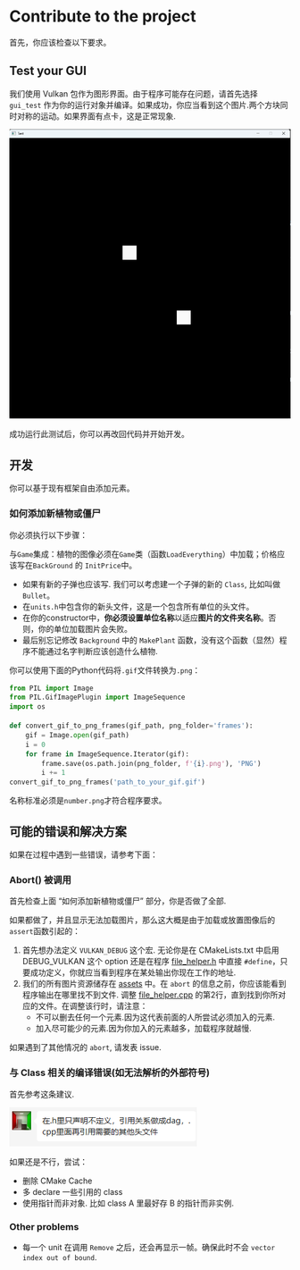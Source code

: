 # Contribute to the project

首先，你应该检查以下要求。

## Test your GUI

我们使用 Vulkan 包作为图形界面。由于程序可能存在问题，请首先选择 `gui_test` 作为你的运行对象并编译。如果成功，你应当看到这个图片.两个方块同时对称的运动。如果界面有点卡，这是正常现象.

![succeed](/docs/pictures/gui_succeed.png)

成功运行此测试后，你可以再改回代码并开始开发。

## 开发

你可以基于现有框架自由添加元素。

### 如何添加新植物或僵尸

你必须执行以下步骤：

与`Game`集成：植物的图像必须在`Game`类（函数`LoadEverything`）中加载；价格应该写在`BackGround` 的 `InitPrice`中。
- 如果有新的子弹也应该写. 我们可以考虑建一个子弹的新的 `Class`, 比如叫做 `Bullet`。
- 在`units.h`中包含你的新头文件，这是一个包含所有单位的头文件。
- 在你的constructor中，**你必须设置单位名称**以适应**图片的文件夹名称**。否则，你的单位加载图片会失败。
- 最后别忘记修改 `Background` 中的 `MakePlant` 函数，没有这个函数（显然）程序不能通过名字判断应该创造什么植物.

你可以使用下面的Python代码将`.gif`文件转换为`.png`：
```python
from PIL import Image
from PIL.GifImagePlugin import ImageSequence
import os

def convert_gif_to_png_frames(gif_path, png_folder='frames'):
    gif = Image.open(gif_path)
    i = 0
    for frame in ImageSequence.Iterator(gif):
        frame.save(os.path.join(png_folder, f'{i}.png'), 'PNG')
        i += 1
convert_gif_to_png_frames('path_to_your_gif.gif')
```

名称标准必须是`number.png`才符合程序要求。

## 可能的错误和解决方案
如果在过程中遇到一些错误，请参考下面：

### Abort() 被调用

首先检查上面 “如何添加新植物或僵尸” 部分，你是否做了全部.

如果都做了，并且显示无法加载图片，那么这大概是由于加载或放置图像后的`assert`函数引起的：

1. 首先想办法定义 `VULKAN_DEBUG` 这个宏. 无论你是在 CMakeLists.txt 中启用 DEBUG_VULKAN 这个 option 还是在程序 [file_helper.h](/gui/lib/include/file_helper.h) 中直接 `#define`，只要成功定义，你就应当看到程序在某处输出你现在工作的地址.
2. 我们的所有图片资源储存在 [assets](/assets/) 中。在 `abort` 的信息之前，你应该能看到程序输出在哪里找不到文件. 调整 [file_helper.cpp](/gui/lib/src/file_helper.cpp) 的第2行，直到找到你所对应的文件。在调整该行时，请注意：
   - 不可以删去任何一个元素.因为这代表前面的人所尝试必须加入的元素.
   - 加入尽可能少的元素.因为你加入的元素越多，加载程序就越慢.

  
如果遇到了其他情况的 `abort`, 请发表 issue.

### 与 Class 相关的编译错误(如无法解析的外部符号)

首先参考这条建议.

![引用](/docs/pictures/quote.png)

如果还是不行，尝试：
- 删除 CMake Cache
- 多 declare 一些引用的 class
- 使用指针而非对象. 比如 class A 里最好存 B 的指针而非实例.

### Other problems

- 每一个 unit 在调用 `Remove` 之后，还会再显示一帧。确保此时不会 `vector index out of bound`.